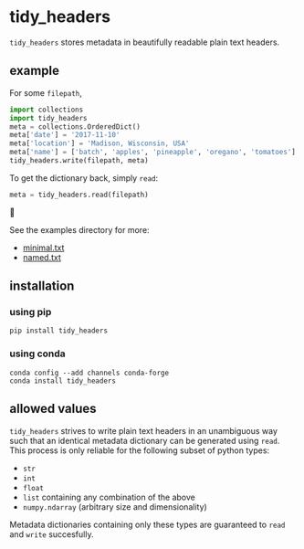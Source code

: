 # tidy_headers

`tidy_headers` stores metadata in beautifully readable plain text headers.

## example

For some `filepath`, 

```python
import collections
import tidy_headers
meta = collections.OrderedDict()
meta['date'] = '2017-11-10'
meta['location'] = 'Madison, Wisconsin, USA'
meta['name'] = ['batch', 'apples', 'pineapple', 'oregano', 'tomatoes']
tidy_headers.write(filepath, meta)
```

To get the dictionary back, simply `read`:

```python
meta = tidy_headers.read(filepath)
```

:tada:

See the examples directory for more:
* [minimal.txt](../master/examples/minimal.txt)
* [named.txt](../master/examples/named.txt)

## installation

### using pip

```
pip install tidy_headers
```

### using conda

```
conda config --add channels conda-forge
conda install tidy_headers
```

## allowed values

`tidy_headers` strives to write plain text headers in an unambiguous way such that an identical metadata dictionary can be generated using `read`. This process is only reliable for the following subset of python types:

- `str`
- `int`
- `float`
- `list` containing any combination of the above
- `numpy.ndarray` (arbitrary size and dimensionality)

Metadata dictionaries containing only these types are guaranteed to `read` and `write` succesfully.
